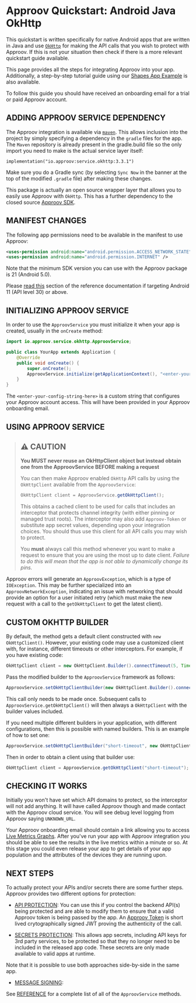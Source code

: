 # Approov Quickstart: Android Java OkHttp

This quickstart is written specifically for native Android apps that are written in Java and use [`OkHttp`](https://square.github.io/okhttp/) for making the API calls that you wish to protect with Approov. If this is not your situation then check if there is a more relevant quickstart guide available.

This page provides all the steps for integrating Approov into your app. Additionally, a step-by-step tutorial guide using our [Shapes App Example](https://github.com/approov/quickstart-android-java-okhttp/blob/master/SHAPES-EXAMPLE.md) is also available.

To follow this guide you should have received an onboarding email for a trial or paid Approov account.

## ADDING APPROOV SERVICE DEPENDENCY
The Approov integration is available via [`maven`](https://mvnrepository.com/repos/central). This allows inclusion into the project by simply specifying a dependency in the `gradle` files for the app.
The `Maven` repository is already present in the gradle.build file so the only import you need to make is the actual service layer itself:

```
implementation("io.approov:service.okhttp:3.3.1")
```


Make sure you do a Gradle sync (by selecting `Sync Now` in the banner at the top of the modified `.gradle` file) after making these changes.

This package is actually an open source wrapper layer that allows you to easily use Approov with `OkHttp`. This has a further dependency to the closed source [Approov SDK](https://central.sonatype.com/artifact/io.approov/approov-android-sdk/3.3.0).


## MANIFEST CHANGES
The following app permissions need to be available in the manifest to use Approov:

```xml
<uses-permission android:name="android.permission.ACCESS_NETWORK_STATE" />
<uses-permission android:name="android.permission.INTERNET" />
```

Note that the minimum SDK version you can use with the Approov package is 21 (Android 5.0). 

Please [read this](https://approov.io/docs/latest/approov-usage-documentation/#targeting-android-11-and-above) section of the reference documentation if targeting Android 11 (API level 30) or above.

## INITIALIZING APPROOV SERVICE
In order to use the `ApproovService` you must initialize it when your app is created, usually in the `onCreate` method:

```Java
import io.approov.service.okhttp.ApproovService;

public class YourApp extends Application {
    @Override
    public void onCreate() {
        super.onCreate();
        ApproovService.initialize(getApplicationContext(), "<enter-your-config-string-here>");
    }
}
```

The `<enter-your-config-string-here>` is a custom string that configures your Approov account access. This will have been provided in your Approov onboarding email.

## USING APPROOV SERVICE

> ## ⚠️ CAUTION
> **You MUST never reuse an OkHttpClient object but instead obtain one from the ApproovService BEFORE making a request**
>
>
> You can then make Approov enabled `OkHttp` API calls by using the `OkHttpClient` available from the `ApproovService`:
>
> ```Java
> OkHttpClient client = ApproovService.getOkHttpClient();
> ```
>
> This obtains a cached client to be used for calls that includes an interceptor that protects channel integrity (with either pinning or managed trust roots). The interceptor may also add `Approov-Token` or substitute app secret values, depending upon your integration choices. You should thus use this client for all API calls you may wish to protect.
>
> You **must** always call this method whenever you want to make a request to ensure that you are using the most up to date client.  *Failure to do this will mean that the app is not able to dynamically change its pins.*

Approov errors will generate an `ApproovException`, which is a type of `IOException`. This may be further specialized into an `ApproovNetworkException`, indicating an issue with networking that should provide an option for a user initiated retry (which must make the new request with a call to the `getOkHttpClient` to get the latest client).

## CUSTOM OKHTTP BUILDER
By default, the method gets a default client constructed with `new OkHttpClient()`. However, your existing code may use a customized client with, for instance, different timeouts or other interceptors. For example, if you have existing code:

```Java
OkHttpClient client = new OkHttpClient.Builder().connectTimeout(5, TimeUnit.SECONDS).build();
```
Pass the modified builder to the `ApproovService` framework as follows:

```Java
ApproovService.setOkHttpClientBuilder(new OkHttpClient.Builder().connectTimeout(5, TimeUnit.SECONDS));
```

This call only needs to be made once. Subsequent calls to `ApproovService.getOkHttpClient()` will then always a `OkHttpClient` with the builder values included.

If you need multiple different builders in your application, with different configurations, then this is possible with named builders. This is an example of how to set one:

```Java
ApproovService.setOkHttpClientBuilder("short-timeout", new OkHttpClient.Builder().connectTimeout(5, TimeUnit.SECONDS));
```

Then in order to obtain a client using that builder use:

```Java
OkHttpClient client = ApproovService.getOkHttpClient("short-timeout");
```

## CHECKING IT WORKS
Initially you won't have set which API domains to protect, so the interceptor will not add anything. It will have called Approov though and made contact with the Approov cloud service. You will see debug level logging from Approov saying `UNKNOWN_URL`.

Your Approov onboarding email should contain a link allowing you to access [Live Metrics Graphs](https://approov.io/docs/latest/approov-usage-documentation/#metrics-graphs). After you've run your app with Approov integration you should be able to see the results in the live metrics within a minute or so. At this stage you could even release your app to get details of your app population and the attributes of the devices they are running upon.

## NEXT STEPS
To actually protect your APIs and/or secrets there are some further steps. Approov provides two different options for protection:

* [API PROTECTION](https://github.com/approov/quickstart-android-java-okhttp/blob/master/API-PROTECTION.md): You can use this if you control the backend API(s) being protected and are able to modify them to ensure that a valid Approov token is being passed by the app. An [Approov Token](https://approov.io/docs/latest/approov-usage-documentation/#approov-tokens) is short lived crytographically signed JWT proving the authenticity of the call.

* [SECRETS PROTECTION](https://github.com/approov/quickstart-android-java-okhttp/blob/master/SECRETS-PROTECTION.md): This allows app secrets, including API keys for 3rd party services, to be protected so that they no longer need to be included in the released app code. These secrets are only made available to valid apps at runtime.

Note that it is possible to use both approaches side-by-side in the same app.

* [MESSAGE SIGNING](https://github.com/approov/quickstart-android-java-okhttp/blob/master/MESSAGE-SIGNING.md): 

See [REFERENCE](https://github.com/approov/quickstart-android-java-okhttp/blob/master/REFERENCE.md) for a complete list of all of the `ApproovService` methods.
